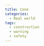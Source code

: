 ```yaml
---
title: Cone
categories:
  - Real world
tags:
  - construction
  - warning
  - safety
---
```

